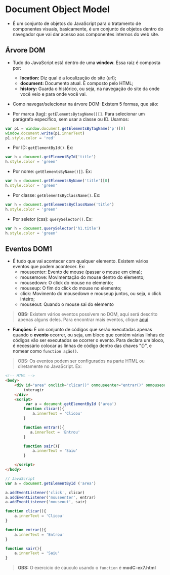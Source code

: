 # Document Object Model
- É um conjunto de objetos do JavaScript para o tratamento de componentes visuais, basicamente, é um conjunto de objetos dentro do navegador que vai dar acesso aos componentes internos do web site.

## Árvore DOM
- Tudo do JavaScript está dentro de uma **window**. Essa raiz é composta por: 
    - **location:** Diz qual é a localização do site (url);
    - **document:** Documento atual. É composto pelo HTML;
    - **history:** Guarda o histórico, ou seja, na navegação do site da onde você veio e para onde você vai. 

- Como navegar/selecionar na árvore DOM: Existem 5 formas, que são:
- Por marca (tag): `getElementsBytagName()[]`. Para selecionar um parágrafo específico, sem usar a classe ou ID. Usamos:
```js
var p1 = window.document.getElementsByTagName('p')[0]
window.document.write(p1.innerText)
p1.style.color = 'red'
```
- Por ID: `getElementById()`. Ex:
```js
var h = document.getElementById('title')
h.style.color = 'green'
```
- Por nome: `getElementsByName()[]`. Ex:
```js
var h = document.getElementsByName('title')[0]
h.style.color = 'green'
```
 - Por classe: `getElementsByClassName()`. Ex:
```js
var h = document.getElementsByClassName('title')
h.style.color = 'green'
```
- Por seletor (css): `querySelector()`. Ex:
```js
var h = document.querySelector('h1.title')
h.style.color = 'green'
```

## Eventos DOM1

- É tudo que vai acontecer com qualquer elemento. Existem vários eventos que podem acontecer. Ex:
    - mouseenter: Evento de mouse (passar o mouse em cima);
    - mousemove: Movimentação do mouse dentro do elemento;
    - mousedown: O click do mouse no elemento;
    - mouseup: O fim do click do mouse no elemento;
    - click: Movimento do mousedown e mouseup juntos, ou seja, o click inteiro;
    - mouseout: Quando o mouse sai do elemento

> **OBS:** Existem vários eventos possívem no DOM, aqui será descrito apenas alguns deles. Para encontrar mais eventos, clique [aqui](https://developer.mozilla.org/en-US/docs/Web/Events)

- **Funções:** É um conjunto de códigos que serão executadas apenas quando o **evento** ocorrer, ou seja, um bloco que contém várias linhas de códigos vão ser executados se ocorrer o evento. Para declara um bloco, é necessário colocar as linhas de código dentro das chaves "{}", e nomear como `function ação()`. 
> OBS: Os eventos podem ser configurados na parte HTML ou diretamente no JavaScript. Ex:

```html
<!-- HTML -->
<body>
    <div id="area" onclick="clicar()" onmouseenter="entrar()" onmouseout="sair()">
        interagir
    </div>
    <script>
         var a = document.getElementById ('area')
        function clicar(){
            a.innerText = 'Clicou'
        }

        function entrar(){
           a.innerText = 'Entrou'
        }

        function sair(){
            a.innerText = 'Saiu'
        }

    </script>
</body>
```

```js
// JavaScript   
var a = document.getElementById ('area')

a.addEventListener('click', clicar)
a.addEventListener('mouseenter', entrar) 
a.addEventListener('mouseout', sair)

function clicar(){
    a.innerText = 'Clicou'
}

function entrar(){
    a.innerText = 'Entrou'
}

function sair(){
    a.innerText = 'Saiu'
}

```

> **OBS:** O exercício de cáuculo usando o `function` é **modC-ex7.html**
